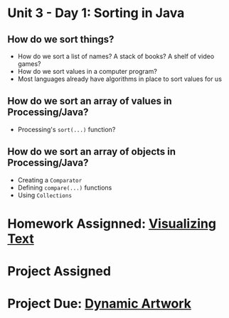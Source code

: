 # Unit 3 - Day 1: Sorting in Java

## How do we sort things?
  * How do we sort a list of names? A stack of books? A shelf of video games?
  * How do we sort values in a computer program?
  * Most languages already have algorithms in place to sort values for us

## How do we sort an array of values in Processing/Java?
  * Processing's `sort(...)` function?

## How do we sort an array of objects in Processing/Java?
  * Creating a `Comparator`
  * Defining `compare(...)` functions
  * Using `Collections`

# Homework Assignned: [Visualizing Text]()

# Project Assigned

# Project Due: [Dynamic Artwork](https://github.com/blwatkins/Data-Structures-From-A-New-Perspective/blob/master/2_AlgorithmAnalysis/project.md)
